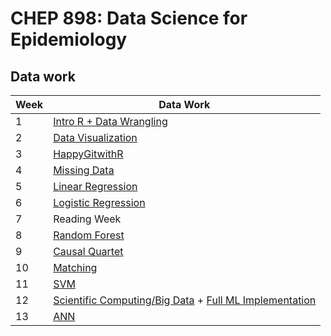 # CHEP 898: Data Science for Epidemiology

## Data work

Week |	Data Work | 
-----|---------- | 
1	| [Intro R + Data Wrangling](https://github.com/walkabilly/data_science_for_epi_usask/blob/main/Data%20Work/data_wrangling.md) | 
2	| [Data Visualization](https://github.com/walkabilly/data_science_for_epi_usask/blob/main/Data%20Work/data_visualization.md) | 
3	| [HappyGitwithR](https://happygitwithr.com/) | | 
4	| [Missing Data](https://github.com/walkabilly/data_science_for_epi_usask/blob/main/Data%20Work/missing_data.md) | 
5	| [Linear Regression](https://github.com/walkabilly/data_science_for_epi_usask/blob/main/Data%20Work/linear_regression.md) |
6	| [Logistic Regression](https://github.com/walkabilly/data_science_for_epi_usask/blob/main/Data%20Work/logistic_regression.md) |
7	| Reading Week	| 
8	| [Random Forest](https://github.com/walkabilly/data_science_for_epi_usask/blob/main/Data%20Work/random_forest.md) | 
9	| [Causal Quartet](https://github.com/walkabilly/data_science_for_epi_usask/blob/main/Data%20Work/causal_quartet_R.md) | 
10 | [Matching](https://github.com/walkabilly/data_science_for_epi_usask/blob/main/Data%20Work/matching.md) | 
11 | [SVM](https://github.com/walkabilly/data_science_for_epi_usask/blob/main/Data%20Work/svm.md) | 
12 | [Scientific Computing/Big Data](https://github.com/walkabilly/data_science_for_epi_usask/blob/main/Data%20Work/scientific_computing.md) + [Full ML Implementation](https://github.com/walkabilly/data_science_for_epi_usask/blob/main/Data%20Work/full_ml_implementation.md) | 
13 | [ANN](https://github.com/walkabilly/data_science_for_epi_usask/blob/main/Data%20Work/ann.md) | 

